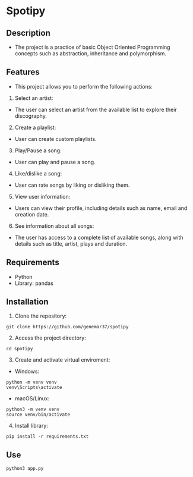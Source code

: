 # Spotipy

## Description

- The project is a practice of basic Object Oriented Programming concepts such as abstraction, inheritance and polymorphism.


## Features

- This project allows you to perform the following actions:

1. Select an artist:
- The user can select an artist from the available list to explore their discography.

2. Create a playlist:
- User can create custom playlists.

3. Play/Pause a song:
- User can play and pause a song.

4. Like/dislike a song:
- User can rate songs by liking or disliking them.

5. View user information:
- Users can view their profile, including details such as name, email and creation date.

6. See information about all songs:
- The user has access to a complete list of available songs, along with details such as title, artist, plays and duration.


## Requirements

- Python
- Library: pandas


## Installation

1. Clone the repository:
~~~
git clone https://github.com/genemar37/spotipy
~~~

2. Access the project directory:
~~~
cd spotipy
~~~

3. Create and activate virtual enviroment:
- Windows:
~~~
python -m venv venv
venv\Scripts\activate
~~~

- macOS/Linux:
~~~
python3 -m venv venv
source venv/bin/activate
~~~

4. Install library:
~~~
pip install -r requirements.txt
~~~

## Use
~~~
python3 app.py
~~~